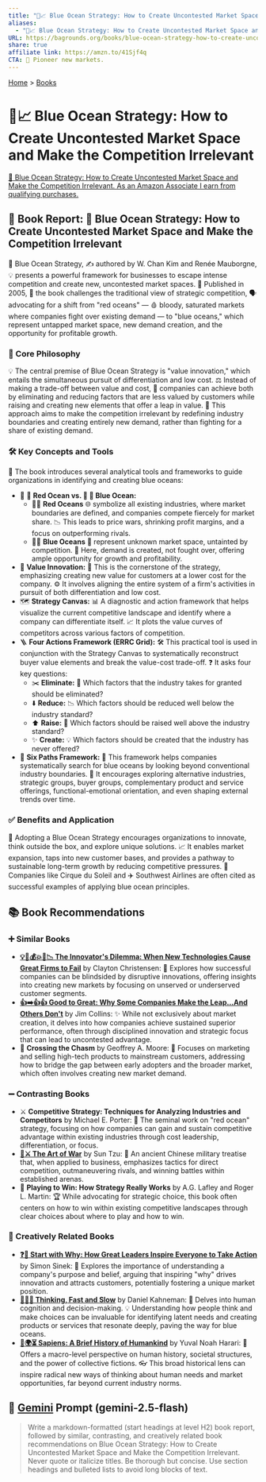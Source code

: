 ```yaml
---
title: "🌊📈 Blue Ocean Strategy: How to Create Uncontested Market Space and Make the Competition Irrelevant"
aliases:
  - "🌊📈 Blue Ocean Strategy: How to Create Uncontested Market Space and Make the Competition Irrelevant"
URL: https://bagrounds.org/books/blue-ocean-strategy-how-to-create-uncontested-market-space-and-make-the-competition-irrelevant
share: true
affiliate link: https://amzn.to/41Sjf4q
CTA: 🚀 Pioneer new markets.
---
```

[Home](../index.md) > [Books](./index.md)  
# 🌊📈 Blue Ocean Strategy: How to Create Uncontested Market Space and Make the Competition Irrelevant  
[🛒 Blue Ocean Strategy: How to Create Uncontested Market Space and Make the Competition Irrelevant. As an Amazon Associate I earn from qualifying purchases.](https://amzn.to/41Sjf4q)  
  
## 📘 Book Report: 🌊 Blue Ocean Strategy: How to Create Uncontested Market Space and Make the Competition Irrelevant  
  
🌊 Blue Ocean Strategy, ✍️ authored by W. Chan Kim and Renée Mauborgne, 💡 presents a powerful framework for businesses to escape intense competition and create new, uncontested market spaces. 📅 Published in 2005, 📖 the book challenges the traditional view of strategic competition, 🗣️ advocating for a shift from "red oceans" — 🩸 bloody, saturated markets where companies fight over existing demand — to "blue oceans," which represent untapped market space, new demand creation, and the opportunity for profitable growth.  
  
### 🧠 Core Philosophy  
  
💡 The central premise of Blue Ocean Strategy is "value innovation," which entails the simultaneous pursuit of differentiation and low cost. ⚖️ Instead of making a trade-off between value and cost, 🤝 companies can achieve both by eliminating and reducing factors that are less valued by customers while raising and creating new elements that offer a leap in value. 🎯 This approach aims to make the competition irrelevant by redefining industry boundaries and creating entirely new demand, rather than fighting for a share of existing demand.  
  
### 🛠️ Key Concepts and Tools  
  
🧰 The book introduces several analytical tools and frameworks to guide organizations in identifying and creating blue oceans:  
  
* 🔴 🌊 **Red Ocean vs. 🔵 🌊 Blue Ocean:**  
    * 🔴🌊 **Red Oceans** 🌐 symbolize all existing industries, where market boundaries are defined, and companies compete fiercely for market share. 📉 This leads to price wars, shrinking profit margins, and a focus on outperforming rivals.  
    * 🔵🌊 **Blue Oceans** 🌌 represent unknown market space, untainted by competition. 🚀 Here, demand is created, not fought over, offering ample opportunity for growth and profitability.  
* 💎 **Value Innovation:** 🔑 This is the cornerstone of the strategy, emphasizing creating new value for customers at a lower cost for the company. ⚙️ It involves aligning the entire system of a firm's activities in pursuit of both differentiation and low cost.  
* 🗺️ **Strategy Canvas:** 📊 A diagnostic and action framework that helps visualize the current competitive landscape and identify where a company can differentiate itself. 📈 It plots the value curves of competitors across various factors of competition.  
* 🪜 **Four Actions Framework (ERRC Grid):** 🛠️ This practical tool is used in conjunction with the Strategy Canvas to systematically reconstruct buyer value elements and break the value-cost trade-off. ❓ It asks four key questions:  
    * ✂️ **Eliminate:** 🚫 Which factors that the industry takes for granted should be eliminated?  
    * ⬇️ **Reduce:** 📉 Which factors should be reduced well below the industry standard?  
    * ⬆️ **Raise:** 🌟 Which factors should be raised well above the industry standard?  
    * ✨ **Create:** 💡 Which factors should be created that the industry has never offered?  
* 🧭 **Six Paths Framework:** 🧭 This framework helps companies systematically search for blue oceans by looking beyond conventional industry boundaries. 👀 It encourages exploring alternative industries, strategic groups, buyer groups, complementary product and service offerings, functional-emotional orientation, and even shaping external trends over time.  
  
### ✅ Benefits and Application  
  
🚀 Adopting a Blue Ocean Strategy encourages organizations to innovate, think outside the box, and explore unique solutions. 📈 It enables market expansion, taps into new customer bases, and provides a pathway to sustainable long-term growth by reducing competitive pressures. 🎪 Companies like Cirque du Soleil and ✈️ Southwest Airlines are often cited as successful examples of applying blue ocean principles.  
  
## 📚 Book Recommendations  
  
### ➕ Similar Books  
  
* **[💡🤖💰💥🏢📉 The Innovator's Dilemma: When New Technologies Cause Great Firms to Fail](./the-innovators-dilemma.md)** by Clayton Christensen: 🤔 Explores how successful companies can be blindsided by disruptive innovations, offering insights into creating new markets by focusing on unserved or underserved customer segments.  
* **[👍➡️👍👍 Good to Great: Why Some Companies Make the Leap...And Others Don't](./good-to-great.md)** by Jim Collins: ✨ While not exclusively about market creation, it delves into how companies achieve sustained superior performance, often through disciplined innovation and strategic focus that can lead to uncontested advantage.  
* 🌉 **Crossing the Chasm** by Geoffrey A. Moore: 📣 Focuses on marketing and selling high-tech products to mainstream customers, addressing how to bridge the gap between early adopters and the broader market, which often involves creating new market demand.  
  
### ➖ Contrasting Books  
  
* ⚔️ **Competitive Strategy: Techniques for Analyzing Industries and Competitors** by Michael E. Porter: 🥇 The seminal work on "red ocean" strategy, focusing on how companies can gain and sustain competitive advantage within existing industries through cost leadership, differentiation, or focus.  
* **[🎨⚔️ The Art of War](./the-art-of-war.md)** by Sun Tzu: 🥷 An ancient Chinese military treatise that, when applied to business, emphasizes tactics for direct competition, outmaneuvering rivals, and winning battles within established arenas.  
* 🎯 **Playing to Win: How Strategy Really Works** by A.G. Lafley and Roger L. Martin: 🏆 While advocating for strategic choice, this book often centers on how to win within existing competitive landscapes through clear choices about where to play and how to win.  
  
### 🎨 Creatively Related Books  
  
* **[❓🎯 Start with Why: How Great Leaders Inspire Everyone to Take Action](./start-with-why-how-great-leaders-inspire-everyone-to-take-action.md)** by Simon Sinek: 🧭 Explores the importance of understanding a company's purpose and belief, arguing that inspiring "why" drives innovation and attracts customers, potentially fostering a unique market position.  
* **[🤔🐇🐢 Thinking, Fast and Slow](./thinking-fast-and-slow.md)** by Daniel Kahneman: 🤔 Delves into human cognition and decision-making. 💡 Understanding how people think and make choices can be invaluable for identifying latent needs and creating products or services that resonate deeply, paving the way for blue oceans.  
* **[📜🌍⏳ Sapiens: A Brief History of Humankind](./sapiens-a-brief-history-of-humankind.md)** by Yuval Noah Harari: 🔭 Offers a macro-level perspective on human history, societal structures, and the power of collective fictions. 👓 This broad historical lens can inspire radical new ways of thinking about human needs and market opportunities, far beyond current industry norms.  
  
## 💬 [Gemini](https://gemini.google.com) Prompt (gemini-2.5-flash)  
> Write a markdown-formatted (start headings at level H2) book report, followed by similar, contrasting, and creatively related book recommendations on Blue Ocean Strategy: How to Create Uncontested Market Space and Make the Competition Irrelevant. Never quote or italicize titles. Be thorough but concise. Use section headings and bulleted lists to avoid long blocks of text.
